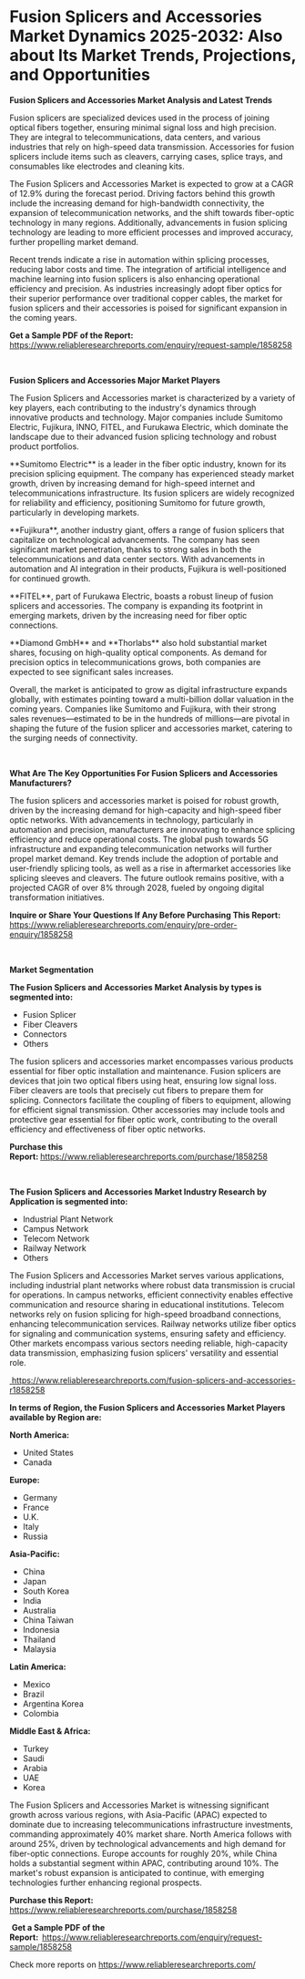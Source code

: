 <p><h1>Fusion Splicers and Accessories Market Dynamics 2025-2032: Also about Its Market Trends, Projections, and Opportunities</h1></p><p><strong>Fusion Splicers and Accessories Market Analysis and Latest Trends</strong></p>
<p><p>Fusion splicers are specialized devices used in the process of joining optical fibers together, ensuring minimal signal loss and high precision. They are integral to telecommunications, data centers, and various industries that rely on high-speed data transmission. Accessories for fusion splicers include items such as cleavers, carrying cases, splice trays, and consumables like electrodes and cleaning kits.</p><p>The Fusion Splicers and Accessories Market is expected to grow at a CAGR of 12.9% during the forecast period. Driving factors behind this growth include the increasing demand for high-bandwidth connectivity, the expansion of telecommunication networks, and the shift towards fiber-optic technology in many regions. Additionally, advancements in fusion splicing technology are leading to more efficient processes and improved accuracy, further propelling market demand.</p><p>Recent trends indicate a rise in automation within splicing processes, reducing labor costs and time. The integration of artificial intelligence and machine learning into fusion splicers is also enhancing operational efficiency and precision. As industries increasingly adopt fiber optics for their superior performance over traditional copper cables, the market for fusion splicers and their accessories is poised for significant expansion in the coming years.</p></p>
<p><strong>Get a Sample PDF of the Report:&nbsp;</strong> <a href="https://www.reliableresearchreports.com/enquiry/request-sample/1858258?utm_campaign=2652&utm_medium=2&utm_source=Github&utm_content=ia&utm_term=12042025&utm_id=fusion-splicers-and-accessories">https://www.reliableresearchreports.com/enquiry/request-sample/1858258</a></p>
<p>&nbsp;</p>
<p><strong>Fusion Splicers and Accessories Major Market Players</strong></p>
<p><p>The Fusion Splicers and Accessories market is characterized by a variety of key players, each contributing to the industry's dynamics through innovative products and technology. Major companies include Sumitomo Electric, Fujikura, INNO, FITEL, and Furukawa Electric, which dominate the landscape due to their advanced fusion splicing technology and robust product portfolios.</p><p>**Sumitomo Electric** is a leader in the fiber optic industry, known for its precision splicing equipment. The company has experienced steady market growth, driven by increasing demand for high-speed internet and telecommunications infrastructure. Its fusion splicers are widely recognized for reliability and efficiency, positioning Sumitomo for future growth, particularly in developing markets.</p><p>**Fujikura**, another industry giant, offers a range of fusion splicers that capitalize on technological advancements. The company has seen significant market penetration, thanks to strong sales in both the telecommunications and data center sectors. With advancements in automation and AI integration in their products, Fujikura is well-positioned for continued growth.</p><p>**FITEL**, part of Furukawa Electric, boasts a robust lineup of fusion splicers and accessories. The company is expanding its footprint in emerging markets, driven by the increasing need for fiber optic connections. </p><p>**Diamond GmbH** and **Thorlabs** also hold substantial market shares, focusing on high-quality optical components. As demand for precision optics in telecommunications grows, both companies are expected to see significant sales increases.</p><p>Overall, the market is anticipated to grow as digital infrastructure expands globally, with estimates pointing toward a multi-billion dollar valuation in the coming years. Companies like Sumitomo and Fujikura, with their strong sales revenues—estimated to be in the hundreds of millions—are pivotal in shaping the future of the fusion splicer and accessories market, catering to the surging needs of connectivity.</p></p>
<p>&nbsp;</p>
<p><strong>What Are The Key Opportunities For Fusion Splicers and Accessories Manufacturers?</strong></p>
<p><p>The fusion splicers and accessories market is poised for robust growth, driven by the increasing demand for high-capacity and high-speed fiber optic networks. With advancements in technology, particularly in automation and precision, manufacturers are innovating to enhance splicing efficiency and reduce operational costs. The global push towards 5G infrastructure and expanding telecommunication networks will further propel market demand. Key trends include the adoption of portable and user-friendly splicing tools, as well as a rise in aftermarket accessories like splicing sleeves and cleavers. The future outlook remains positive, with a projected CAGR of over 8% through 2028, fueled by ongoing digital transformation initiatives.</p></p>
<p><strong>Inquire or Share Your Questions If Any Before Purchasing This Report:</strong> <a href="https://www.reliableresearchreports.com/enquiry/pre-order-enquiry/1858258?utm_campaign=2652&utm_medium=2&utm_source=Github&utm_content=ia&utm_term=12042025&utm_id=fusion-splicers-and-accessories">https://www.reliableresearchreports.com/enquiry/pre-order-enquiry/1858258</a></p>
<p>&nbsp;</p>
<p><strong>Market Segmentation</strong></p>
<p><strong>The Fusion Splicers and Accessories Market Analysis by types is segmented into:</strong></p>
<p><ul><li>Fusion Splicer</li><li>Fiber Cleavers</li><li>Connectors</li><li>Others</li></ul></p>
<p><p>The fusion splicers and accessories market encompasses various products essential for fiber optic installation and maintenance. Fusion splicers are devices that join two optical fibers using heat, ensuring low signal loss. Fiber cleavers are tools that precisely cut fibers to prepare them for splicing. Connectors facilitate the coupling of fibers to equipment, allowing for efficient signal transmission. Other accessories may include tools and protective gear essential for fiber optic work, contributing to the overall efficiency and effectiveness of fiber optic networks.</p></p>
<p><strong>Purchase this Report:&nbsp;</strong><a href="https://www.reliableresearchreports.com/purchase/1858258?utm_campaign=2652&utm_medium=2&utm_source=Github&utm_content=ia&utm_term=12042025&utm_id=fusion-splicers-and-accessories">https://www.reliableresearchreports.com/purchase/1858258</a></p>
<p>&nbsp;</p>
<p><strong>The Fusion Splicers and Accessories Market Industry Research by Application is segmented into:</strong></p>
<p><ul><li>Industrial Plant Network</li><li>Campus Network</li><li>Telecom Network</li><li>Railway Network</li><li>Others</li></ul></p>
<p><p>The Fusion Splicers and Accessories Market serves various applications, including industrial plant networks where robust data transmission is crucial for operations. In campus networks, efficient connectivity enables effective communication and resource sharing in educational institutions. Telecom networks rely on fusion splicing for high-speed broadband connections, enhancing telecommunication services. Railway networks utilize fiber optics for signaling and communication systems, ensuring safety and efficiency. Other markets encompass various sectors needing reliable, high-capacity data transmission, emphasizing fusion splicers' versatility and essential role.</p></p>
<p><a href="https://www.reliableresearchreports.com/fusion-splicers-and-accessories-r1858258?utm_campaign=2652&utm_medium=2&utm_source=Github&utm_content=ia&utm_term=12042025&utm_id=fusion-splicers-and-accessories">&nbsp;https://www.reliableresearchreports.com/fusion-splicers-and-accessories-r1858258</a></p>
<p><strong>In terms of Region, the Fusion Splicers and Accessories Market Players available by Region are:</strong></p>
<p>
    <p> <strong> North America: </strong>
        <ul>
            <li>United States</li>
            <li>Canada</li>
        </ul>
        </p> 
    <p> <strong> Europe: </strong>
        <ul>
            <li>Germany</li>
            <li>France</li>
            <li>U.K.</li>
            <li>Italy</li>
            <li>Russia</li>
        </ul>
        </p> 
    <p> <strong> Asia-Pacific: </strong>
        <ul>
            <li>China</li>
            <li>Japan</li>
            <li>South Korea</li>
            <li>India</li>
            <li>Australia</li>
            <li>China Taiwan</li>
            <li>Indonesia</li>
            <li>Thailand</li>
            <li>Malaysia</li>
        </ul>
        </p> 
    <p> <strong> Latin America: </strong>
        <ul>
            <li>Mexico</li>
            <li>Brazil</li>
            <li>Argentina Korea</li>
            <li>Colombia</li>
        </ul>
        </p> 
    <p> <strong> Middle East & Africa: </strong>
        <ul>
            <li>Turkey</li>
            <li>Saudi</li>
            <li>Arabia</li>
            <li>UAE</li>
            <li>Korea</li>
        </ul>
    </p>
    </p>
<p><p>The Fusion Splicers and Accessories Market is witnessing significant growth across various regions, with Asia-Pacific (APAC) expected to dominate due to increasing telecommunications infrastructure investments, commanding approximately 40% market share. North America follows with around 25%, driven by technological advancements and high demand for fiber-optic connections. Europe accounts for roughly 20%, while China holds a substantial segment within APAC, contributing around 10%. The market's robust expansion is anticipated to continue, with emerging technologies further enhancing regional prospects.</p></p>
<p><strong>Purchase this Report: </strong><a href="https://www.reliableresearchreports.com/purchase/1858258?utm_campaign=2652&utm_medium=2&utm_source=Github&utm_content=ia&utm_term=12042025&utm_id=fusion-splicers-and-accessories">https://www.reliableresearchreports.com/purchase/1858258</a></p>
<p>&nbsp;<strong>Get a Sample PDF of the Report:&nbsp;&nbsp;</strong><a href="https://www.reliableresearchreports.com/enquiry/request-sample/1858258?utm_campaign=2652&utm_medium=2&utm_source=Github&utm_content=ia&utm_term=12042025&utm_id=fusion-splicers-and-accessories">https://www.reliableresearchreports.com/enquiry/request-sample/1858258</a></p>
<p><strong></strong></p>
<p>Check more reports on <a href="https://www.reliableresearchreports.com/?utm_campaign=2652&utm_medium=2&utm_source=Github&utm_content=ia&utm_term=12042025&utm_id=fusion-splicers-and-accessories">https://www.reliableresearchreports.com/</a></p>